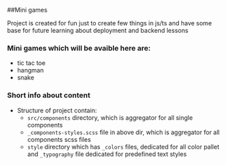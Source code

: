 ##Mini games 

Project is created for fun just to create few things in js/ts and have some base for future learning about deployment and backend lessons

### Mini games which will be avaible here are:
- tic tac toe
- hangman
- snake


### Short info about content 
 - Structure of project contain:
   - `src/components` directory, which is aggregator for all single components 
   - `_components-styles.scss` file in above dir, which is aggregator for all components scss files
   - `style` directory which has `_colors` files, dedicated for all color pallet and `_typography` file dedicated for predefined text styles
     
